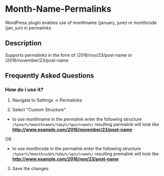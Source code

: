 # Month-Name-Permalinks
WordPress plugin enables use of monthname (january, june) or monthcode (jan, jun) in permalinks

## Description 
Supports permalinks in the form of /2016/nov/23/post-name or /2016/november/23/post-name


## Frequently Asked Questions

### How do i use it? 

1. Navigate to Settings -> Permalinks 

2. Select "Custom Structure" 

- to use monthname in the permalink enter the following structure
  `/%year%/%monthname%/%day%/%postname%/`
  resulting permalink will look like **http://www.example.com/2016/november/23/post-name**

OR 
- to use monthcode in the permalink enter the following structure
  `/%year%/%monthcode%/%day%/%postname%/`
  resulting premalink will look like **http://www.example.com/2016/nov/23/post-name**

3. Save the changes
